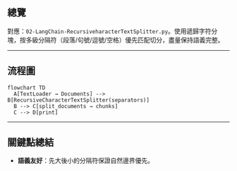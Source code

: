 ## 總覽

對應：`02-LangChain-RecursiveharacterTextSplitter.py`。使用遞歸字符分塊，按多級分隔符（段落/句號/逗號/空格）優先匹配切分，盡量保持語義完整。
 
---

## 流程圖

```mermaid
flowchart TD
  A[TextLoader → Documents] --> B[RecursiveCharacterTextSplitter(separators)]
  B --> C[split_documents → chunks]
  C --> D[print]
```

---

## 關鍵點總結

- **語義友好**：先大後小的分隔符保證自然邊界優先。


